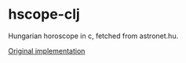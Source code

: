 # hscope-clj
Hungarian horoscope in c, fetched from astronet.hu.

[Original implementation](https://github.com/DarK-rtfm/hscope)
